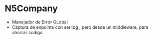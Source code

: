 # N5Company
* Manejador de Error GLobal
* Captura de enpoints con serilog , pero desde un middleware, para ahorrar codigo
